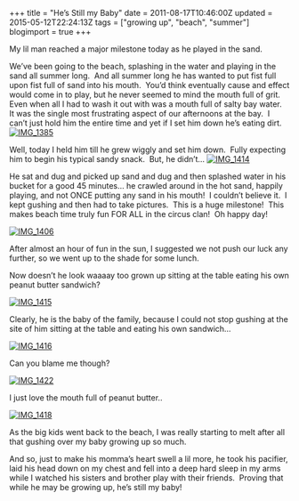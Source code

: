 +++
title = "He’s Still my Baby"
date = 2011-08-17T10:46:00Z
updated = 2015-05-12T22:24:13Z
tags = ["growing up", "beach", "summer"]
blogimport = true 
+++

My lil man reached a major milestone today as he played in the sand.&#160; 

We’ve been going to the beach, splashing in the water and playing in the sand all summer long.&#160; And all summer long he has wanted to put fist full upon fist full of sand into his mouth.&#160; You’d think eventually cause and effect would come in to play, but he never seemed to mind the mouth full of grit.&#160; Even when all I had to wash it out with was a mouth full of salty bay water.&#160; It was the single most frustrating aspect of our afternoons at the bay.&#160; I can’t just hold him the entire time and yet if I set him down he’s eating dirt.&#160; [![IMG_1385](https://latc.s3.amazonaws.com/wp-content/uploads/2011/08/IMG_1385.jpg "IMG_1385")](https://latc.s3.amazonaws.com/wp-content/uploads/2011/08/IMG_1385.jpg)

Well, today I held him till he grew wiggly and set him down.&#160; Fully expecting him to begin his typical sandy snack.&#160; But, he didn’t… [![IMG_1414](https://latc.s3.amazonaws.com/wp-content/uploads/2011/08/IMG_1414.jpg "IMG_1414")](https://latc.s3.amazonaws.com/wp-content/uploads/2011/08/IMG_1414.jpg)

He sat and dug and picked up sand and dug and then splashed water in his bucket for a good 45 minutes… he crawled around in the hot sand, happily playing, and not ONCE putting any sand in his mouth!&#160; I couldn’t believe it.&#160; I kept gushing and then had to take pictures.&#160; This is a huge milestone!&#160; This makes beach time truly fun FOR ALL in the circus clan!&#160; Oh happy day!&#160; 

[![IMG_1406](https://latc.s3.amazonaws.com/wp-content/uploads/2011/08/IMG_1406.jpg "IMG_1406")](https://latc.s3.amazonaws.com/wp-content/uploads/2011/08/IMG_1406.jpg)

After almost an hour of fun in the sun, I suggested we not push our luck any further, so we went up to the shade for some lunch. 

Now doesn’t he look waaaay too grown up sitting at the table eating his own peanut butter sandwich?

[![IMG_1415](https://latc.s3.amazonaws.com/wp-content/uploads/2011/08/IMG_1415.jpg "IMG_1415")](https://latc.s3.amazonaws.com/wp-content/uploads/2011/08/IMG_1415.jpg)

Clearly, he is the baby of the family, because I could not stop gushing at the site of him sitting at the table and eating his own sandwich…

[![IMG_1416](https://latc.s3.amazonaws.com/wp-content/uploads/2011/08/IMG_1416.jpg "IMG_1416")](https://latc.s3.amazonaws.com/wp-content/uploads/2011/08/IMG_1416.jpg)

Can you blame me though?

[![IMG_1422](https://latc.s3.amazonaws.com/wp-content/uploads/2011/08/IMG_1422.jpg "IMG_1422")](https://latc.s3.amazonaws.com/wp-content/uploads/2011/08/IMG_1422.jpg)

I just love the mouth full of peanut butter..

[![IMG_1418](https://latc.s3.amazonaws.com/wp-content/uploads/2011/08/IMG_1418.jpg "IMG_1418")](https://latc.s3.amazonaws.com/wp-content/uploads/2011/08/IMG_1418.jpg)

As the big kids went back to the beach, I was really starting to melt after all that gushing over my baby growing up so much.&#160; 

And so, just to make his momma’s heart swell a lil more, he took his pacifier, laid his head down on my chest and fell into a deep hard sleep in my arms while I watched his sisters and brother play with their friends.&#160; Proving that while he may be growing up, he’s still my baby!
